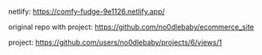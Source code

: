 netlify: https://comfy-fudge-9e1126.netlify.app/

original repo with project: https://github.com/no0dlebaby/ecommerce_site

project: https://github.com/users/no0dlebaby/projects/6/views/1
